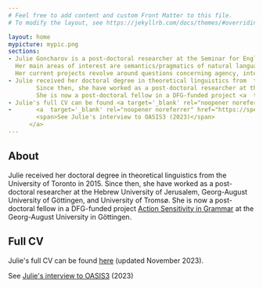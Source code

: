 ```yaml
---
# Feel free to add content and custom Front Matter to this file.
# To modify the layout, see https://jekyllrb.com/docs/themes/#overriding-theme-defaults

layout: home
mypicture: mypic.png
sections:
- Julie Goncharov is a post-doctoral researcher at the Seminar for English Philology and the University Center for Text Structures at the Georg-August University in Göttingen. 
  Her main areas of interest are semantics/pragmatics of natural languages and philosophy of language. 
  Her current projects revolve around questions concerning agency, intentions, reference, and their representations in language.
- Julie received her doctoral degree in theoretical linguistics from  the University of Toronto in 2015.
        Since then, she have worked as a post-doctoral researcher at the Hebrew University of Jerusalem, Georg-August University of Göttingen, and University of Tromsø.
        She is now a post-doctoral fellow in a DFG-funded project <a  target='_blank' rel="noopener noreferrer" href="https://uni-goettingen.de/de/vorschau_3dd0fb16351b3f7ffbd9a226d14b3a9b/652812.html">Action Sensitivity in Grammar</a> at the Georg-August University in Göttingen.
- Julie's full CV can be found <a target='_blank' rel="noopener noreferrer" href="./assets/docs/Goncharov_cv.pdf">here</a> (updated February 2023).
-       <a  target='_blank' rel="noopener noreferrer" href="https://spe-uca.sciencesconf.org/resource/page/id/10" id="my-publication-link">
        <span>See Julie's interview to OASIS3 (2023)</span>
      </a>
---
```


## About

Julie received her doctoral degree in theoretical linguistics from  the University of Toronto in 2015.
Since then, she have worked as a post-doctoral researcher at the Hebrew University of Jerusalem, Georg-August University of Göttingen, and University of Tromsø.
She is now a post-doctoral fellow in a DFG-funded project <a  target='_blank' rel="noopener noreferrer" href="https://uni-goettingen.de/de/vorschau_3dd0fb16351b3f7ffbd9a226d14b3a9b/652812.html">Action Sensitivity in Grammar</a> at the Georg-August University in Göttingen.

## Full CV 

Julie's full CV can be found <a target='_blank' rel="noopener noreferrer" href="./assets/docs/Goncharov_cv.pdf">here</a> (updated November 2023).

See <a  target='_blank' rel="noopener noreferrer" href="https://spe-uca.sciencesconf.org/resource/page/id/10" id="my-publication-link">Julie's interview to OASIS3</a> (2023)

